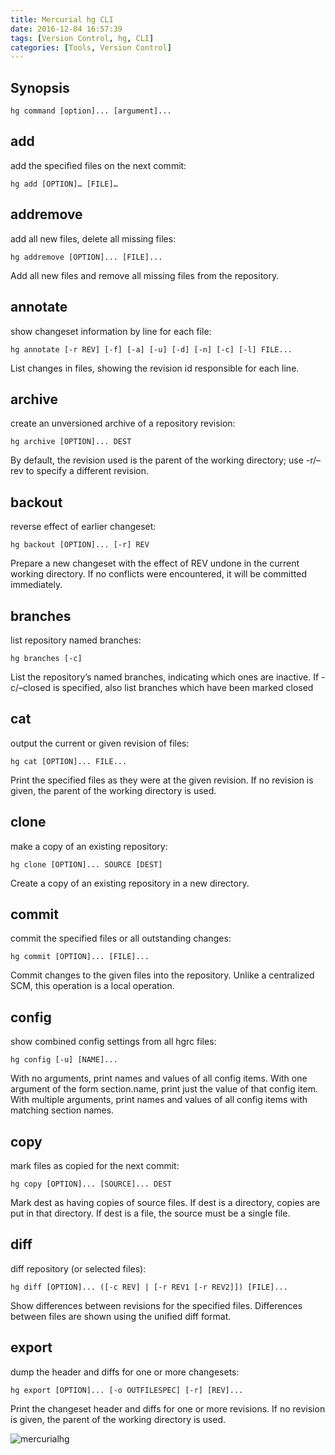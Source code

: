 ```yaml
---
title: Mercurial hg CLI
date: 2016-12-04 16:57:39
tags: [Version Control, hg, CLI]
categories: [Tools, Version Control]
---
```


## Synopsis
```
hg command [option]... [argument]...
```

## add
add the specified files on the next commit:
```
hg add [OPTION]… [FILE]…
```

## addremove
add all new files, delete all missing files:

```
hg addremove [OPTION]... [FILE]...
```
Add all new files and remove all missing files from the repository.

## annotate
show changeset information by line for each file:
```
hg annotate [-r REV] [-f] [-a] [-u] [-d] [-n] [-c] [-l] FILE...
```
List changes in files, showing the revision id responsible for each line.

## archive
create an unversioned archive of a repository revision:

```
hg archive [OPTION]... DEST
```
By default, the revision used is the parent of the working directory; use -r/–rev to specify a different revision.

## backout
reverse effect of earlier changeset:
```
hg backout [OPTION]... [-r] REV
```
Prepare a new changeset with the effect of REV undone in the current working directory. If no conflicts were encountered, it will be committed immediately.

## branches
list repository named branches:

```
hg branches [-c]
```
List the repository’s named branches, indicating which ones are inactive. If -c/–closed is specified, also list branches which have been marked closed

## cat
output the current or given revision of files:
```
hg cat [OPTION]... FILE...
```
Print the specified files as they were at the given revision. If no revision is given, the parent of the working directory is used.

## clone
make a copy of an existing repository:

```
hg clone [OPTION]... SOURCE [DEST]
```
Create a copy of an existing repository in a new directory.

## commit
commit the specified files or all outstanding changes:

```
hg commit [OPTION]... [FILE]...
```
Commit changes to the given files into the repository. Unlike a centralized SCM, this operation is a local operation.

## config
show combined config settings from all hgrc files:
```
hg config [-u] [NAME]...
```
With no arguments, print names and values of all config items.
With one argument of the form section.name, print just the value of that config item.
With multiple arguments, print names and values of all config items with matching section names.

## copy
mark files as copied for the next commit:

```
hg copy [OPTION]... [SOURCE]... DEST
```
Mark dest as having copies of source files. If dest is a directory, copies are put in that directory. If dest is a file, the source must be a single file.

## diff
diff repository (or selected files):

```
hg diff [OPTION]... ([-c REV] | [-r REV1 [-r REV2]]) [FILE]...
```
Show differences between revisions for the specified files.
Differences between files are shown using the unified diff format.

## export
dump the header and diffs for one or more changesets:

```
hg export [OPTION]... [-o OUTFILESPEC] [-r] [REV]...
```
Print the changeset header and diffs for one or more revisions. If no revision is given, the parent of the working directory is used.

![mercurialhg](https://philsblog.b-cdn.net/images/mercurialhg.png "mercurialhg")